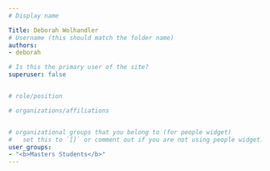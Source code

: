 ```yaml
---
# Display name

Title: Deborah Wolhandler
# Username (this should match the folder name)
authors:
- deborah

# Is this the primary user of the site?
superuser: false


# role/position

# organizations/affiliations


# organizational groups that you belong to (for people widget)
#   set this to `[]` or comment out if you are not using people widget.
user_groups:
- "<b>Masters Students</b>"
---
```


